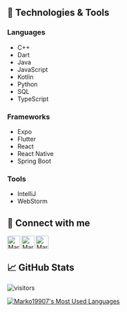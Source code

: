 ## 🔧 Technologies & Tools

### Languages
* C++
* Dart
* Java
* JavaScript
* Kotlin
* Python
* SQL
* TypeScript

### Frameworks
* Expo
* Flutter
* React
* React Native
* Spring Boot

### Tools
* IntelliJ
* WebStorm

## 🔗 Connect with me

<div style="width: 100%; display: flex; gap: 3px;">
    <a href="https://www.linkedin.com/in/markos-1406bb99">
        <img src="https://cdn.jsdelivr.net/npm/simple-icons@v3/icons/linkedin.svg" alt="Marko19907, LinkedIn" width="30px" />
    </a>
    <a href="https://twitter.com/marko19907">
        <img src="https://cdn.jsdelivr.net/npm/simple-icons@v3/icons/twitter.svg" alt="Marko19907, Twitter" width="30px" />
    </a>
    <a href="https://instagram.com/marko19907">
        <img src="https://cdn.jsdelivr.net/npm/simple-icons@v3/icons/instagram.svg" alt="Marko19907, Instagram" width="30px" />
    </a>
</div>

## 📈 GitHub Stats

![visitors](https://gpvc.arturio.dev/Marko19907)

<div style="width: 100%">
    <a href="https://github.com/Marko19907">
        <img alt="Marko19907's Most Used Languages" src="https://github-readme-stats.vercel.app/api/top-langs/?username=Marko19907&hide=jupyter%20notebook&langs_count=8&show_icons=true&layout=compact&count_private=true" />
    </a>
</div>
